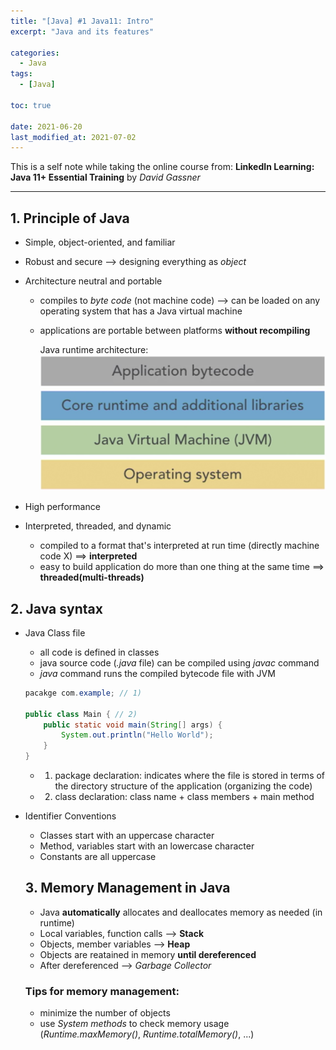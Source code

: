 ```yaml
---
title: "[Java] #1 Java11: Intro"
excerpt: "Java and its features"

categories:
  - Java
tags:
  - [Java]

toc: true

date: 2021-06-20
last_modified_at: 2021-07-02
---
```


This is a self note while taking the online course from:
**LinkedIn Learning: Java 11+ Essential Training** by _David Gassner_

---

## 1. Principle of Java

- Simple, object-oriented, and familiar
- Robust and secure --> designing everything as _object_
- Architecture neutral and portable

  - compiles to _byte code_ (not machine code) --> can be loaded on any operating system that has a Java virtual machine
  - applications are portable between platforms **without recompiling**

    Java runtime architecture:
    ![java runtime architecture](/assets/images/java_architecture.png)

- High performance
- Interpreted, threaded, and dynamic
  - compiled to a format that's interpreted at run time (directly machine code X) ==> **interpreted**
  - easy to build application do more than one thing at the same time ==> **threaded(multi-threads)**

## 2. Java syntax

- Java Class file

  - all code is defined in classes
  - java source code (_.java_ file) can be compiled using _javac_ command
  - _java_ command runs the compiled bytecode file with JVM

  ```java
  pacakge com.example; // 1)

  public class Main { // 2)
      public static void main(String[] args) {
          System.out.println("Hello World");
      }
  }
  ```

  - 1. package declaration: indicates where the file is stored in terms of the directory structure of the application (organizing the code)
  - 2. class declaration: class name + class members + main method

- Identifier Conventions

  - Classes start with an uppercase character
  - Method, variables start with an lowercase character
  - Constants are all uppercase

  ## 3. Memory Management in Java

  - Java **automatically** allocates and deallocates memory as needed (in runtime)
  - Local variables, function calls --> **Stack**
  - Objects, member variables --> **Heap**
  - Objects are reatained in memory **until dereferenced**
  - After dereferenced --> _Garbage Collector_

  ### Tips for memory management:

  - minimize the number of objects
  - use _System methods_ to check memory usage (_Runtime.maxMemory()_, _Runtime.totalMemory()_, ...)
